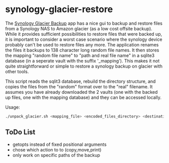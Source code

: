 # synology-glacier-restore

The [Synology Glacier Backup](https://www.synology.com/en-us/dsm/app_packages/GlacierBackup) app has a nice gui to backup and restore files from a Synology NAS to Amazon glacier (as a low cost offsite backup). While it provides sufficient possibilities to restore files that were backed up, it is important to consider a worst case scenario where the synology device probably can't be used to restore files any more. The application renames the files it backups to 138 character long random file names. It then stores the mapping "random file name" to "path and real file name" in a sqlite3 database (in a seperate vault with the suffix '_mapping'). This makes it not quite straightforward or simple to restore a synology backup on glacier with other tools.

This script reads the sqlit3 database, rebuild the directory structure, and copies the files from the "random" format over to the "real" filename. It assumes you have already downloaded the 2 vaults (one with the backed up files, one with the mapping database) and they can be accessed locally.

Usage:
```bash
./unpack_glacier.sh <mapping_file> <encoded_files_directory> <destination_deirectory>
```

## ToDo List
- getopts instead of fixed positional arguments
- chose which action to to (copy,move,print)
- only work on specific paths of the backup
